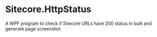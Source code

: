 # Sitecore.HttpStatus
A WPF program to check if Sitecore URLs have 200 status in bulk and generate page screenshot

